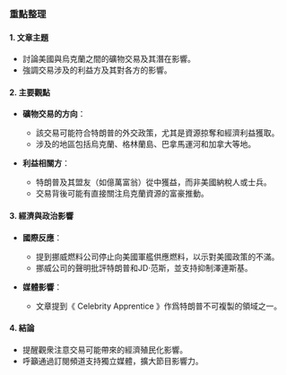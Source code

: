 ### 重點整理

#### 1. **文章主題**
   - 討論美國與烏克蘭之間的礦物交易及其潛在影響。
   - 強調交易涉及的利益方及其對各方的影響。

#### 2. **主要觀點**
   - **礦物交易的方向**：
     - 該交易可能符合特朗普的外交政策，尤其是資源掠奪和經濟利益獲取。
     - 涉及的地區包括烏克蘭、格林蘭島、巴拿馬運河和加拿大等地。
   
   - **利益相關方**：
     - 特朗普及其盟友（如億萬富翁）從中獲益，而非美國納稅人或士兵。
     - 交易背後可能有直接關注烏克蘭資源的富豪推動。

#### 3. **經濟與政治影響**
   - **國際反應**：
     - 提到挪威燃料公司停止向美國軍艦供應燃料，以示對美國政策的不滿。
     - 挪威公司的聲明批評特朗普和JD·范斯，並支持抑制澤連斯基。
   
   - **媒體影響**：
     - 文章提到《 Celebrity Apprentice 》作爲特朗普不可複製的領域之一。

#### 4. **結論**
   - 提醒觀衆注意交易可能帶來的經濟殖民化影響。
   - 呼籲通過訂閱頻道支持獨立媒體，擴大節目影響力。